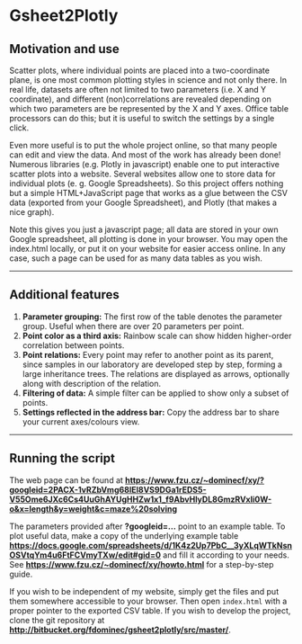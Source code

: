 # Gsheet2Plotly

## Motivation and use

Scatter plots, where individual points are placed into a two-coordinate plane, is one most common plotting styles in science and not only there. In real life, datasets are often not limited to two parameters (i.e. X and Y coordinate), and different (non)correlations are revealed depending on which two parameters are be represented by the X and Y axes. Office table processors can do this; but it is useful to switch the settings by a single click.

Even more useful is to put the whole project online, so that many people can edit and view the data. And most of the work has already been done! Numerous libraries (e.g. Plotly in javascript) enable one to put interactive scatter plots into a website. Several websites allow one to store data for individual plots  (e. g. Google Spreadsheets). So this project offers nothing but a simple HTML+JavaScript page that works as a glue between the CSV data (exported from your Google Spreadsheet), and Plotly (that makes a nice graph).

Note this gives you just a javascript page; all data are stored in your own Google spreadsheet, all plotting is done in your browser. You may open the index.html locally, or put it on your website for easier access online. In any case, such a page can be used for as many data tables as you wish. 

----

## Additional features

1. **Parameter grouping:** The first row of the table denotes the parameter group. Useful when there are over 20 parameters per point.
1. **Point color as a third axis:** Rainbow scale can show  hidden higher-order correlation between points.
1. **Point relations:** Every point may refer to another point as its parent, since samples in our laboratory are developed step by step, forming a large inheritance trees. The relations are displayed as arrows, optionally along with description of the relation. 
1. **Filtering of data:** A simple filter can be applied to show only a subset of points.
1. **Settings reflected in the address bar:** Copy the address bar to share your current axes/colours view.

----

## Running the script

The web page can be found at **https://www.fzu.cz/~dominecf/xy/?googleid=2PACX-1vRZbVmg68lEl8VS9DGa1rEDS5-V55Ome6JXc6Cs4UuGhAYUgHHZw1x1_f9AbvHlyDL8GmzRVxli0W-o&x=length&y=weight&c=maze%20solving**

The parameters provided after **?googleid=...** point to an example table. To plot useful data, make a copy of the underlying example table **https://docs.google.com/spreadsheets/d/1K4z2Up7PbC__3yXLqWTkNsnOSVtqYm4u6FtFCVmyTXw/edit#gid=0** and fill it according to your needs.  See **https://www.fzu.cz/~dominecf/xy/howto.html** for a step-by-step guide.

If you wish to be independent of my website, simply get the files and put them somewhere accessible to your browser. Then open ```index.html``` with a proper pointer to the exported CSV table. If you wish to develop the project, clone the git repository at **http://bitbucket.org/fdominec/gsheet2plotly/src/master/**.


